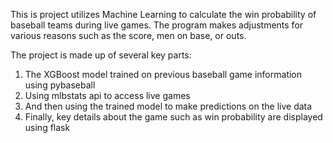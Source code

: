 This is project utilizes Machine Learning to calculate the win probability of baseball teams during live games. 
The program makes adjustments for various reasons such as the score, men on base, or outs.

The project is made up of several key parts:
1. The XGBoost model trained on previous baseball game information using pybaseball
2. Using mlbstats api to access live games
3. And then using the trained model to make predictions on the live data
4. Finally, key details about the game such as win probability are displayed using flask
